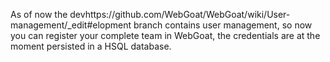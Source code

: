 As of now the devhttps://github.com/WebGoat/WebGoat/wiki/User-management/_edit#elopment branch contains user management, so now you can register your complete team in WebGoat, the 
credentials are at the moment persisted in a HSQL database.

